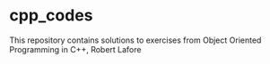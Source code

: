# cpp_codes
This repository contains solutions to exercises from Object Oriented Programming in C++, Robert Lafore
